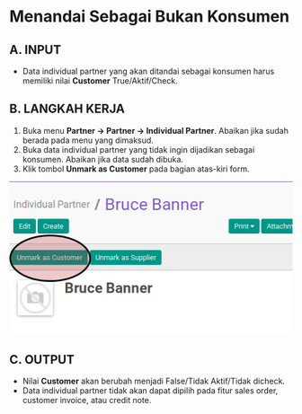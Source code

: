 # Menandai Sebagai Bukan Konsumen

## A. INPUT

* Data individual partner yang akan ditandai sebagai konsumen harus memiliki nilai **Customer** True/Aktif/Check.

## B. LANGKAH KERJA

1. Buka menu **Partner -> Partner -> Individual Partner**. Abaikan jika sudah berada pada menu yang dimaksud.
2. Buka data individual partner yang tidak ingin dijadikan sebagai konsumen. Abaikan jika data sudah dibuka.
3. Klik tombol **Unmark as Customer** pada bagian atas-kiri form.

![](../img/individual-partner/tombol-unmark-as-customer.png)

## C. OUTPUT

* Nilai **Customer** akan berubah menjadi False/Tidak Aktif/Tidak dicheck.
* Data individual partner tidak akan dapat dipilih pada fitur sales order, customer invoice, atau credit note.
